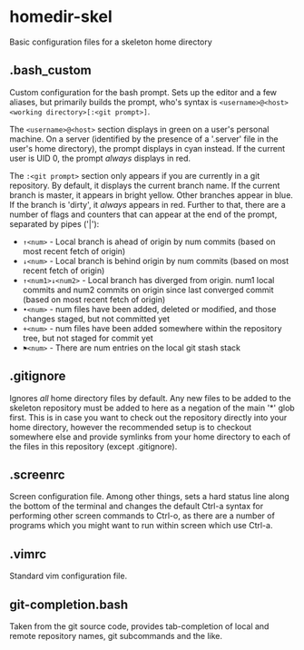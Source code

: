 # homedir-skel
Basic configuration files for a skeleton home directory

## .bash_custom
Custom configuration for the bash prompt. Sets up the editor and a few aliases, but primarily builds the prompt, who's syntax is `<username>@<host> <working directory>[:<git prompt>]`.

The `<username>@<host>` section displays in green on a user's personal machine. On a server (identified by the presence of a '.server' file in the user's home directory), the prompt displays in cyan instead. If the current user is UID 0, the prompt *always* displays in red.

The `:<git prompt>` section only appears if you are currently in a git repository. By default, it displays the current branch name. If the current branch is master, it appears in bright yellow. Other branches appear in blue. If the branch is 'dirty', it *always* appears in red. Further to that, there are a number of flags and counters that can appear at the end of the prompt, separated by pipes ('|'):
* `↑<num>` - Local branch is ahead of origin by num commits (based on most recent fetch of origin)
* `↓<num>` - Local branch is behind origin by num commits (based on most recent fetch of origin)
* `↑<num1>↓<num2>` - Local branch has diverged from origin. num1 local commits and num2 commits on origin since last converged commit (based on most recent fetch of origin)
* `•<num>` - num files have been added, deleted or modified, and those changes staged, but not committed yet
* `+<num>` - num files have been added somewhere within the repository tree, but not staged for commit yet
* `⚑<num>` - There are num entries on the local git stash stack

## .gitignore
Ignores *all* home directory files by default. Any new files to be added to the skeleton repository must be added to here as a negation of the main '*' glob first. This is in case you want to check out the repository directly into your home directory, however the recommended setup is to checkout somewhere else and provide symlinks from your home directory to each of the files in this repository (except .gitignore).

## .screenrc
Screen configuration file. Among other things, sets a hard status line along the bottom of the terminal and changes the default Ctrl-a syntax for performing other screen commands to Ctrl-o, as there are a number of programs which you might want to run within screen which use Ctrl-a.

## .vimrc
Standard vim configuration file.

## git-completion.bash
Taken from the git source code, provides tab-completion of local and remote repository names, git subcommands and the like.
